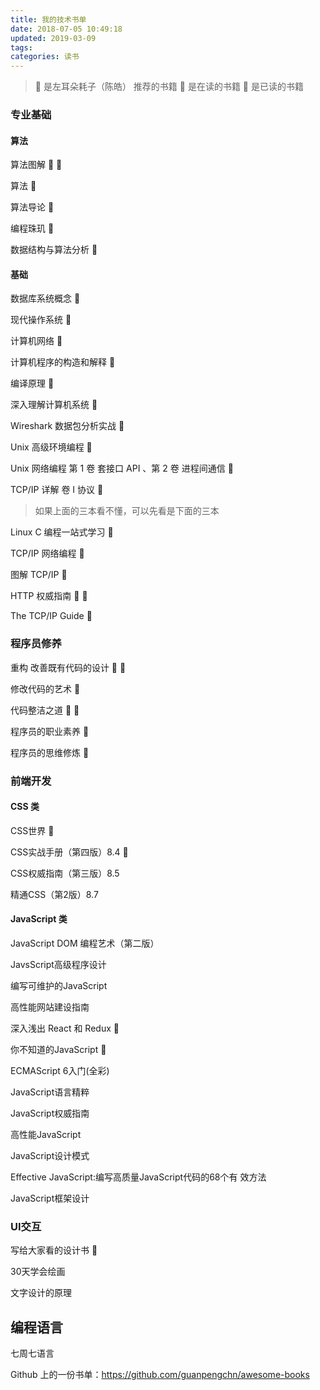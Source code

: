 ```yaml
---
title: 我的技术书单
date: 2018-07-05 10:49:18
updated: 2019-03-09
tags:
categories: 读书
---
```


> 🙉 是左耳朵耗子（陈皓） 推荐的书籍
> 📖 是在读的书籍
> 📕 是已读的书籍

### 专业基础
#### 算法

算法图解 🙉 📖

算法 🙉

算法导论 🙉

编程珠玑 🙉

数据结构与算法分析 🙉

#### 基础

数据库系统概念 🙉

现代操作系统 🙉

计算机网络 🙉

计算机程序的构造和解释 🙉

编译原理 🙉

深入理解计算机系统 🙉

Wireshark 数据包分析实战 🙉

Unix 高级环境编程 🙉

Unix 网络编程 第 1 卷 套接口 API 、第 2 卷 进程间通信 🙉

TCP/IP 详解 卷 I 协议 🙉

> 如果上面的三本看不懂，可以先看是下面的三本

Linux C 编程一站式学习 🙉

TCP/IP 网络编程 🙉

图解 TCP/IP 🙉

HTTP 权威指南 🙉 📕

The TCP/IP Guide 🙉

### 程序员修养

重构 改善既有代码的设计 🙉 📕

修改代码的艺术 🙉

代码整洁之道 🙉 📕

程序员的职业素养 🙉

程序员的思维修炼 📕

### 前端开发
#### CSS 类

CSS世界 📖

CSS实战手册（第四版）8.4 📕

CSS权威指南（第三版）8.5

精通CSS（第2版）8.7

#### JavaScript 类

JavaScript DOM 编程艺术（第二版）

JavsScript高级程序设计

编写可维护的JavaScript

高性能网站建设指南

深入浅出 React 和 Redux 📖

你不知道的JavaScript 📖

ECMAScript 6入门(全彩)

JavaScript语言精粹

JavaScript权威指南

高性能JavaScript

JavaScript设计模式

Effective JavaScript:编写高质量JavaScript代码的68个有
效方法

JavaScript框架设计

### UI交互

写给大家看的设计书 📖

30天学会绘画

文字设计的原理

## 编程语言

七周七语言

Github 上的一份书单：https://github.com/guanpengchn/awesome-books


